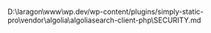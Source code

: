 D:\laragon\www\wp.dev/wp-content/plugins/simply-static-pro\vendor\algolia\algoliasearch-client-php\SECURITY.md